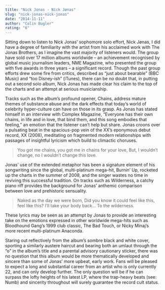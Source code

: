 ```yaml
---
title: "Nick Jonas - Nick Jønas"
slug: "nick-jonas-nick-jonas"
date: "2014-11-11"
author: "Colin Bugler"
rating: "6"
---
```


Sitting down to listen to Nick Jonas’ sophomore solo effort, Nick Jønas, I did have a degree of familiarity with the artist from his acclaimed work with The Jonas Brothers, as I imagine the vast majority of listeners would. The group have sold over 17 million albums worldwide – an achievement recognised by global music journalism leaders, NME Magazine, who presented the group with five awards in three years – a significant record. Though the past group efforts drew some fire from critics, described as “just about bearable” (BBC Music) and “too Disney-ish” (iTunes), there can be no doubt that, in putting out a second solo album, Nick Jonas has made clear his claim to the top of the charts and an attempt at serious musicianship.

Tracks such as the album’s profound opener, Chains, address mature themes of substance abuse and the dark effects that today’s world of celebrity hyper-culture can have on those in its grasp. As Jonas has stated himself in an interview with Complex Magazine, “Everyone has their own chains, in life and in love, that bind them, and this song embodies that feeling,” an emotion that the listener can’t help but share. Jonas croons over a pulsating beat in the spacious-pop vein of the XX’s eponymous debut record, XX (2008), meditating on fragmented modern relationships with passages of insightful lyricism which build to climactic choruses.

> You got me chains, you got me in chains for your love, But, I wouldn’t change, no I wouldn’t change this love.

Jonas’ use of the extended metaphor has been a signature element of his songwriting since the global, multi-platinum mega-hit, Burnin’ Up, rocketed up the charts in the summer of 2008, and the singer wastes no time in reviving this successful tradition. On tracks such as Wilderness, a catchy piano riff provides the background for Jonas’ anthemic comparison between love and prehistoric sensuality.

> Naked as the day we were born, Did you know it could feel like this, feel like this? I’ll take your body back… To the wilderness.

These lyrics may be seen as an attempt by Jonas to provide an interesting take on the emotions expressed in other worldwide mega-hits such as Bloodhound Gang’s 1999 club classic, The Bad Touch, or Nicky Minaj’s more recent multi-platinum Anaconda.

Staring out reflectively from the album’s sombre black and white cover, sporting a similarly austere haircut and bearing both an umlaut through the “o” in the album’s title and a parental advisory cautionary sticker, there was no question that this album would be more thematically developed and sincere than some of Jonas’ more upbeat, early work. Fans will be pleased to expect a long and substantial career from an artist who is only currently 22, and can only develop further. The only question will be if he can surpass the lofty heights of his latest LP, where the trap-heavy beats (see: Numb) and sincerity throughout will surely guarantee the record cult status.
